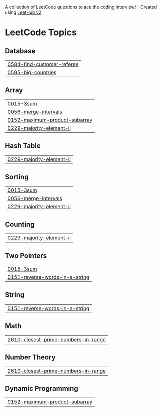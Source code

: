 A collection of LeetCode questions to ace the coding interview! - Created using [LeetHub v2](https://github.com/arunbhardwaj/LeetHub-2.0)
<!---LeetCode Topics Start-->
# LeetCode Topics
## Database
|  |
| ------- |
| [0584-find-customer-referee](https://github.com/Bhuvan028/Leetcode/tree/master/0584-find-customer-referee) |
| [0595-big-countries](https://github.com/Bhuvan028/Leetcode/tree/master/0595-big-countries) |
## Array
|  |
| ------- |
| [0015-3sum](https://github.com/Bhuvan028/Leetcode/tree/master/0015-3sum) |
| [0056-merge-intervals](https://github.com/Bhuvan028/Leetcode/tree/master/0056-merge-intervals) |
| [0152-maximum-product-subarray](https://github.com/Bhuvan028/Leetcode/tree/master/0152-maximum-product-subarray) |
| [0229-majority-element-ii](https://github.com/Bhuvan028/Leetcode/tree/master/0229-majority-element-ii) |
## Hash Table
|  |
| ------- |
| [0229-majority-element-ii](https://github.com/Bhuvan028/Leetcode/tree/master/0229-majority-element-ii) |
## Sorting
|  |
| ------- |
| [0015-3sum](https://github.com/Bhuvan028/Leetcode/tree/master/0015-3sum) |
| [0056-merge-intervals](https://github.com/Bhuvan028/Leetcode/tree/master/0056-merge-intervals) |
| [0229-majority-element-ii](https://github.com/Bhuvan028/Leetcode/tree/master/0229-majority-element-ii) |
## Counting
|  |
| ------- |
| [0229-majority-element-ii](https://github.com/Bhuvan028/Leetcode/tree/master/0229-majority-element-ii) |
## Two Pointers
|  |
| ------- |
| [0015-3sum](https://github.com/Bhuvan028/Leetcode/tree/master/0015-3sum) |
| [0151-reverse-words-in-a-string](https://github.com/Bhuvan028/Leetcode/tree/master/0151-reverse-words-in-a-string) |
## String
|  |
| ------- |
| [0151-reverse-words-in-a-string](https://github.com/Bhuvan028/Leetcode/tree/master/0151-reverse-words-in-a-string) |
## Math
|  |
| ------- |
| [2610-closest-prime-numbers-in-range](https://github.com/Bhuvan028/Leetcode/tree/master/2610-closest-prime-numbers-in-range) |
## Number Theory
|  |
| ------- |
| [2610-closest-prime-numbers-in-range](https://github.com/Bhuvan028/Leetcode/tree/master/2610-closest-prime-numbers-in-range) |
## Dynamic Programming
|  |
| ------- |
| [0152-maximum-product-subarray](https://github.com/Bhuvan028/Leetcode/tree/master/0152-maximum-product-subarray) |
<!---LeetCode Topics End-->